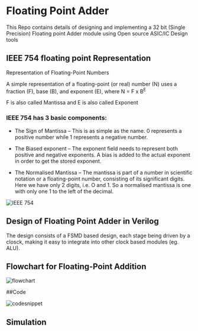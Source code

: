# Floating Point Adder
This Repo contains details of designing and implementing a 32 bit (Single Precision) Floating point Adder module using Open source ASIC/IC Design tools

## IEEE 754 floating point Representation
Representation of Floating-Point Numbers

A simple representation of a floating-point (or real) number (N) uses a fraction (F), base (B), and exponent (E), where N = F x B<sup>E</sup>

F is also called Mantissa and E is also called Exponent

### IEEE 754 has 3 basic components:

- The Sign of Mantissa – This is as simple as the name. 0 represents a positive number while 1 represents a negative number.

- The Biased exponent – The exponent field needs to represent both positive and negative exponents. A bias is added to the actual exponent in order to get the stored exponent.

- The Normalised Mantissa – The mantissa is part of a number in scientific notation or a floating-point number, consisting of its significant digits. Here we have only 2 digits, i.e. O and 1. So a normalised mantissa is one with only one 1 to the left of the decimal.

![IEEE 754](https://github.com/Sourabh-Mallapur/Open-Source-ASIC-IC-Design-Flow/blob/main/assets/IEEE%20754.drawio.png)

## Design of Floating Point Adder in Verilog 

The design consists of a FSMD based design, each stage being driven by a closck, making it easy to integrate into other clock based modules (eg. ALU).

## Flowchart for Floating-Point Addition

![flowchart](https://github.com/Sourabh-Mallapur/Open-Source-ASIC-IC-Design-Flow/blob/main/assets/flowchart.png)

##Code

![codesnippet](https://github.com/Sourabh-Mallapur/Open-Source-ASIC-IC-Design-Flow/blob/main/fpadder2.v)

## Simulation
